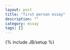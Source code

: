 ```yaml
---
layout: post
title: "first person essay"
description: ""
category: essay
tags: []
---
```

{% include JB/setup %}
